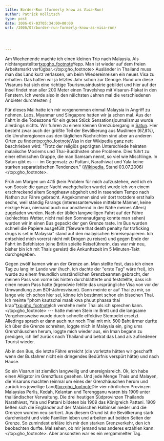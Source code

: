 ```yaml
---
title: Border-Run (formerly know as Visa-Run)
author: Patrick Kollitsch
type: post
date: 2006-07-03T05:34:00+00:00
url: /2006/07/border-run-formerly-know-as-visa-run/




---
```

Am Wochenende machte ich einen kleinen Trip nach Malaysia. Als nichtangestellter<txp:gho_footnote>Yepp. Man ist wieder auf dem freien Arbeitsmarkt verf&uuml;gbar.</txp:gho_footnote> Ausl&auml;nder in Thailand muss man das Land kurz verlassen, um beim Wiedereinreisen ein neues Visa zu erhalten. Das hatten wir ja letztes Jahr schon zur Gen&uuml;ge. Rund um diese Visaruns hat sich eine richtige Tourismusindustrie gebildet und hier auf der Insel findet man aller 200 Meter einen Travelshop mit Visarun-Plakat in den Fenstern. Ich werde also in den n&auml;lchsten Jahren mal die verschiedenen Anbieter durchtesten ;)

F&uuml;r dieses Mal hatte ich mir vorgenommen einmal Malaysia in Angriff zu nehmen. Laos, Myanmar und Singapore hatten wir ja schon mal. Aus der Fahrt in die Todeszone f&uuml;r ein gutes St&uuml;ck Sensationsjournalismus wurde allerdings nichts. Wir fuhren zu einem kleinen Grenz&uuml;bergang in [Satun][1]. Hier besteht zwar auch der gr&ouml;&szlig;te Teil der Bev&ouml;lkerung aus Muslimen (67,8%), die Unruheregionen aus den t&auml;glichen Nachrichten sind aber an anderen Orten zu finden<txp:gho_footnote>Was in der Wikipedia ganz nett beschrieben wird: "Trotz der religi&ouml;s gepr&auml;gten Unterschiede heiraten malaiische Moslems und Thai-Buddhisten ohne Probleme. Dies f&uuml;hrt zu einer ethnischen Gruppe, die man Samsam nennt, so viel wie Mischlinge. In Satun gibt es --- im Gegensatz zu Pattani, Narathiwat und Yala keine starken separatistischen Tendenzen." ([Wikipedia][2], Stand 03.07.2006)</txp:gho_footnote>.

Fr&uuml;h am Morgen um 4:15 (kein Problem f&uuml;r mich aufzustehen, weil ich eh von Soosie die ganze Nacht wachgehalten wurde) wurde ich von einem erschreckend altem Songtheaw abgeholt und in rasendem Tempo nach Nathon zur F&auml;hre gebracht. Angekommen sind wir dort trotzdem erst halb sechs, weil st&auml;ndig Farangs (interessanterweise mittelalte M&auml;nner, keine einzige Frau, niemand auch nur ann&auml;hernd in der N&auml;he meines Alters) zugeladen wurden. Nach der &uuml;blich langweiligen Fahrt auf der F&auml;hre (schlechtes Wetter, nicht mal den Sonnenaufgang konnte man sehen) wurden wir in einen Bus gepackt der gen Grenze raste. Im Bus wurden schnell die Papiere ausgef&uuml;llt ("Beware that death penalty for traficking drugs is set in Malaysia" stand auf den malayischen Einreisepapieren. Ich entschied mich vorerst nicht mit Drogen zu reisen) und gegen Ende der Fahrt im Befehlston (eine Britin spielte Reisef&uuml;hrerin, das war mir neu, bisher bin ich mit Thais gereist) die Ankunftszeit im 5 Minuten-Takt durchgegeben. 

Gegen zw&ouml;lf kamen wir an der Grenze an. Man stellte fest, dass ich einen Tag zu lang im Lande war (huch, ich dachte der "erste Tag" w&auml;re frei), ich wurde zu einem freundlich umst&auml;ndlichen Grenzbeamten gebracht, der meinen Pass von vorne bis hinten durchbl&auml;tterte und feststellte, dass ich einen neuen Pass hatte (irgendwie fehlte das urspr&uuml;ngliche Visa von vor der Umwandlung zum BOI-Jahresvisum). Dann meinte er auf Thai zu mir, so lange wie ich schon hier sei, k&ouml;nne ich bestimmt schon ein bisschen Thai. Ich meinte "phom kautschai maak kwa phuut phaasa thai krap"<txp:gho_footnote>Ich verstehe mehr Thai als ich sprechen kann.</txp:gho_footnote> --- hatte meinen Stein im Brett und die langsame Vorgehensweise wurde durch schnelle effektive Stempelei ersetzt. Alledings sprach er dann auch nur noch Thai mit mir. 500 Baht &auml;rmer durfte ich &uuml;ber die Grenze schreiten, loggte mich in Malaysia ein, ging ums Grenzh&auml;uschen herum, loggte mich wieder aus, ein Iman begann zu predigen, ich lief zur&uuml;ck nach Thailand und betrat das Land als zufriedener Tourist wieder.

Ab in den Bus, die letzte F&auml;hre erreicht (die vorletzte h&auml;tten wir geschafft wenn der Busfahrer nicht ein dringendes Bed&uuml;rfnis versp&uuml;rt h&auml;tte) und nach Hause. 

So ein Visarun ist ziemlich langweilig und unereignisreich. Ok, ich habe einen Alligator im Grenzfluss gesehen. Und jede Menge Thais und Malayen, die Visaruns machten (einmal um eines der Grenzh&auml;uschen herum und zur&uuml;ck ins jeweilige Land)<txp:gho_footnote>Die vier n&ouml;rdlichen Provinzen Malaysias Perlis, Kedah, Kelantan und Terengganu waren bis 1909 unter thail&auml;ndischer Verwaltung. Die drei heutigen S&uuml;dprovinzen Thailands Narathiwat, Yala und Pattani bildeten bis 1909 das K&ouml;nigreich Pattani. 1909 lie&szlig;en sich die Engl&auml;nder auf der Malaiischen Halbinsel nieder und die Grenzen wurden neu sortiert. Aus diesem Grund ist die Bev&ouml;lkerung stark durchmischt und viele Familien leben und arbeiten auf beiden Seiten der Grenze. So zumindest erkl&auml;re ich mir den starken Grenzverkehr, den ich beobachten durfte. Mal sehen, ob mir jemand was anderes erz&auml;hlen kann.</txp:gho_footnote>. Aber ansonsten war es ein vergammelter Tag.

 [1]: http://de.wikipedia.org/wiki/Satun_%28Provinz%29
 [2]: http://de.wikipedia.org/wiki/Satun_%28Provinz%29#Bev.C3.B6lkerung